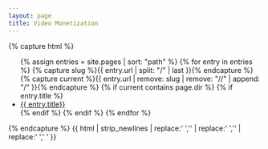 ```yaml
---
layout: page
title: Video Monetization 
---
```


{% capture html %}
<ul>
    {% assign entries = site.pages | sort: "path" %}
    {% for entry in entries %}
        {% capture slug    %}{{ entry.url | split: "/"   | last                       }}{% endcapture %}
        {% capture current %}{{ entry.url | remove: slug | remove: "//" | append: "/" }}{% endcapture %}
        {% if current contains page.dir %}
	    {% if entry.title %}
		<li><a href="{{entry.url}}">{{ entry.title}} </a></li>
	    {% endif %}
	{% endif %}
    {% endfor %}
</ul>
{% endcapture %} {{ html | strip_newlines | replace:'    ','' | replace:'    ','' | replace:'  ',' ' }}
